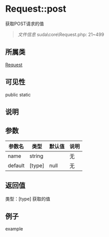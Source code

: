 # Request::post
获取POST请求的值
> *文件信息* suda\core\Request.php: 21~499
## 所属类 

[Request](../Request.md)

## 可见性

  public  static
## 说明



## 参数

| 参数名 | 类型 | 默认值 | 说明 |
|--------|-----|-------|-------|
| name |  string |  | 无 |
| default |  [type] | null | 无 |

## 返回值
类型：[type]
 获取的值

## 例子

example